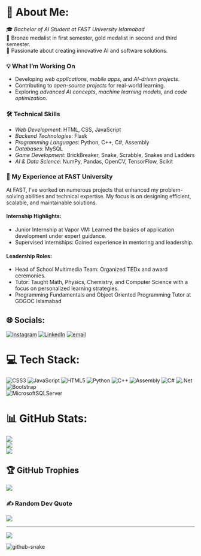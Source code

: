 # 💫 About Me:

🎓 *Bachelor of AI Student at FAST University Islamabad*  
🥇 Bronze medalist in first semester, gold medalist in second and third semester.  
🚀 Passionate about creating innovative AI and software solutions.

### 💡 What I’m Working On
- Developing *web applications*, *mobile apps*, and *AI-driven projects*.
- Contributing to *open-source projects* for real-world learning.
- Exploring *advanced AI concepts*, *machine learning models*, and *code optimization*.

### 🛠 Technical Skills
- *Web Development*: HTML, CSS, JavaScript
- *Backend Technologies*: Flask
- *Programming Languages*: Python, C++, C#, Assembly
- *Databases*: MySQL
- *Game Development*: BrickBreaker, Snake, Scrabble, Snakes and Ladders
- *AI & Data Science*: NumPy, Pandas, OpenCV, TensorFlow, Scikit

### 📌 My Experience at FAST University
At FAST, I’ve worked on numerous projects that enhanced my problem-solving abilities and technical expertise. My focus is on designing efficient, scalable, and maintainable solutions.  

#### Internship Highlights:
- Junior Internship at Vapor VM: Learned the basics of application development under expert guidance.  
- Supervised internships: Gained experience in mentoring and leadership.  

#### Leadership Roles:
- Head of School Multimedia Team: Organized TEDx and award ceremonies.
- Tutor: Taught Math, Physics, Chemistry, and Computer Science with a focus on personalized learning strategies.
- Programming Fundamentals and Object Oriented Programming Tutor at GDGOC Islamabad


## 🌐 Socials:
[![Instagram](https://img.shields.io/badge/Instagram-%23E4405F.svg?logo=Instagram&logoColor=white)](https://www.instagram.com/its4.lli/) [![LinkedIn](https://img.shields.io/badge/LinkedIn-%230077B5.svg?logo=linkedin&logoColor=white)](https://www.linkedin.com/in/syed-ali-haider-naqvi05/) [![email](https://img.shields.io/badge/Email-D14836?logo=gmail&logoColor=white)](mailto:syedalihn@outlook.com)

# 💻 Tech Stack:
![CSS3](https://img.shields.io/badge/css3-%231572B6.svg?style=for-the-badge&logo=css3&logoColor=white) 
![JavaScript](https://img.shields.io/badge/javascript-%23323330.svg?style=for-the-badge&logo=javascript&logoColor=%23F7DF1E) 
![HTML5](https://img.shields.io/badge/html5-%23E34F26.svg?style=for-the-badge&logo=html5&logoColor=white) 
![Python](https://img.shields.io/badge/python-3670A0?style=for-the-badge&logo=python&logoColor=ffdd54) 
![C++](https://img.shields.io/badge/C++-00599C?style=for-the-badge&logo=c%2B%2B&logoColor=white)
![Assembly](https://img.shields.io/badge/Assembly-6E4C13?style=for-the-badge&logo=gnuassembly&logoColor=white)
![C#](https://img.shields.io/badge/C%23-239120?style=for-the-badge&logo=c-sharp&logoColor=white)
![.Net](https://img.shields.io/badge/.NET-5C2D91?style=for-the-badge&logo=.net&logoColor=white) 
![Bootstrap](https://img.shields.io/badge/bootstrap-%238511FA.svg?style=for-the-badge&logo=bootstrap&logoColor=white)  
![MicrosoftSQLServer](https://img.shields.io/badge/Microsoft%20SQL%20Server-CC2927?style=for-the-badge&logo=microsoft%20sql%20server&logoColor=white)


# 📊 GitHub Stats:
![](https://github-readme-stats.vercel.app/api?username=SAliHaiderN&theme=dark&hide_border=false&include_all_commits=false&count_private=false)<br/>
![](https://github-readme-streak-stats.herokuapp.com/?user=SAliHaiderN&theme=dark&hide_border=false)<br/>
![](https://github-readme-stats.vercel.app/api/top-langs/?username=SAliHaiderN&theme=dark&hide_border=false&include_all_commits=false&count_private=false&layout=compact)

## 🏆 GitHub Trophies
![](https://github-profile-trophy.vercel.app/?username=SAliHaiderN&theme=default&no-frame=false&no-bg=true&margin-w=4)

### ✍ Random Dev Quote
![](https://quotes-github-readme.vercel.app/api?type=horizontal&theme=radical)

---
[![](https://visitcount.itsvg.in/api?id=SAliHaiderN&icon=0&color=0)](https://visitcount.itsvg.in)

<!-- Proudly created with GPRM ( https://gprm.itsvg.in ) -->
<picture>
  <source media="(prefers-color-scheme: dark)" srcset="https://raw.githubusercontent.com/SAliHaiderN/SAliHaiderN/output/github-snake-dark.svg" />
  <source media="(prefers-color-scheme: light)" srcset="https://raw.githubusercontent.com/SAliHaiderN/SAliHaiderN/output/github-snake.svg" />
  <img alt="github-snake" src="https://raw.githubusercontent.com/SAliHaiderN/SAliHaiderN/output/github-snake.svg" />
</picture>

